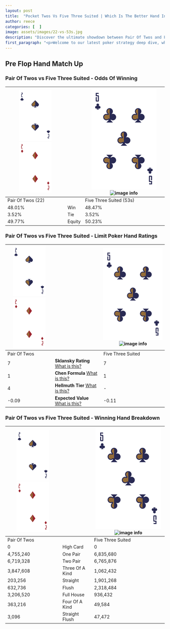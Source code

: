 ```yaml
---
layout: post
title:  "Pocket Twos Vs Five Three Suited | Which Is The Better Hand In Poker? A Complete Guide"
author: reece
categories: [  ]
image: assets/images/22-vs-53s.jpg
description: "Discover the ultimate showdown between Pair Of Twos and Five Three Suited in poker! Uncover the odds, strategies, and scenarios where one hand triumphs over the other. Get ready to up your poker game with this thrilling analysis."
first_paragraph: "<p>Welcome to our latest poker strategy deep dive, where we're pitting two distinct hands against each other in a high-stakes showdown: Pair Of Twos vs Five Three Suited.</p><p>In the dynamic world of poker, every decision counts, and knowing which hand holds the upper hand is key to your success at the table.</p><p>In this article, we'll dissect these two hands, explore the scenarios where one dominates the other, and equip you with the knowledge to make strategic choices that can tip the odds in your favor.</p><p>Get ready to unravel the intriguing dynamics of these poker hands and elevate your game to new heights.</p>"
---
```




[comment]: # (sp0)

## Pre Flop Hand Match Up

<div class="table hand-ratings" markdown="1"> 



### Pair Of Twos vs Five Three Suited - Odds Of Winning


    
| ![image info](assets/images/hand1/2.png) ![image info](assets/images/hand1/2o.png) |  | ![image info](assets/images/hand2/5.png) ![image info](assets/images/hand2/3s.png) |
| -------- | -------- | -------- |
| Pair Of Twos (22) |  | Five Three Suited (53s) |
| 48.01% | Win | 48.47% |
| 3.52% | Tie | 3.52% |
| 49.77% | Equity | 50.23% |




[comment]: # (sp1)



### Pair Of Twos vs Five Three Suited - Limit Poker Hand Ratings


    
| ![image info](assets/images/hand1/2.png) ![image info](assets/images/hand1/2o.png) |  | ![image info](assets/images/hand2/5.png) ![image info](assets/images/hand2/3s.png) |
| -------- | -------- | -------- |
| Pair Of Twos |  | Five Three Suited |
| 7 | **Sklansky Rating** [What is this?](/sklansky-rating-explained) | 7 |
| 1 | **Chen Formula** [What is this?](/chen-formula-explained) | 1 |
| 4 | **Hellmuth Tier** [What is this?](/Hellmuth-tier-explained) | - |
| -0.09 | **Expected Value** [What is this?](/expected-value-explained) | -0.11 |




[comment]: # (sp2)



### Pair Of Twos vs Five Three Suited - Winning Hand Breakdown


    
| ![image info](assets/images/hand1/2.png) ![image info](assets/images/hand1/2o.png) |  | ![image info](assets/images/hand2/5.png) ![image info](assets/images/hand2/3s.png) |
| -------- | -------- | -------- |
| Pair Of Twos |  | Five Three Suited |
| 0 | High Card | 0 |
| 4,755,240 | One Pair | 6,835,680 |
| 6,719,328 | Two Pair | 6,765,876 |
| 3,847,608 | Three Of A Kind | 1,062,432 |
| 203,256 | Straight | 1,901,268 |
| 632,736 | Flush | 2,318,484 |
| 3,206,520 | Full House | 936,432 |
| 363,216 | Four Of A Kind | 49,584 |
| 3,096 | Straight Flush | 47,472 |




[comment]: # (sp3)



</div>

[comment]: # (sp4)



[comment]: # (sp5)

